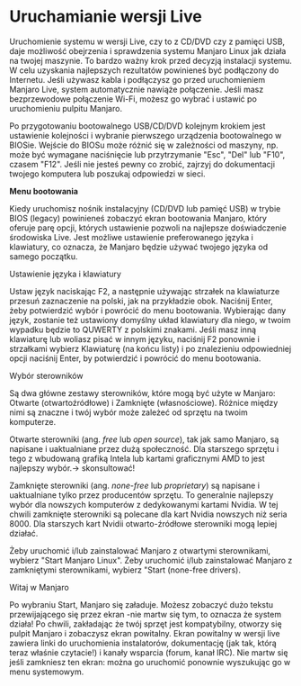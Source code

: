 ﻿# Uruchamianie wersji Live

Uruchomienie systemu w wersji Live, czy to z CD/DVD czy z pamięci USB, daje możliwość obejrzenia i sprawdzenia systemu Manjaro Linux jak działa na twojej maszynie. To bardzo ważny krok przed decyzją instalacji systemu.
W celu uzyskania najlepszych rezultatów powinieneś być podłączony do Internetu. Jeśli używasz kabla i podłączysz go przed uruchomieniem Manjaro Live, system automatycznie nawiąże połączenie. Jeśli masz bezprzewodowe połączenie Wi-Fi, możesz go wybrać i ustawić po uruchomieniu pulpitu Manjaro.

Po przygotowaniu bootowalnego USB/CD/DVD kolejnym krokiem jest ustawienie kolejności i wybranie pierwszego urządzenia bootowalnego w BIOSie. Wejście do BIOSu może różnić się w zależności od maszyny, np. może być wymagane naciśnięcie lub przytrzymanie "Esc", "Del" lub "F10", czasem "F12". Jeśli nie jesteś pewny co zrobić, zajrzyj do dokumentacji twojego komputera lub poszukaj odpowiedzi w sieci.

<b>Menu bootowania</b>

Kiedy uruchomisz nośnik instalacyjny (CD/DVD lub pamięć USB) w trybie BIOS (legacy) powinieneś zobaczyć ekran bootowania Manjaro, który oferuje parę opcji, których ustawienie pozwoli na najlepsze doświadczenie środowiska Live.
Jest możliwe ustawienie preferowanego języka i klawiatury, co oznacza, że Manjaro będzie używać twojego języka od samego początku.

Ustawienie języka i klawiatury

Ustaw język naciskając F2, a następnie używając strzałek na klawiaturze przesuń zaznaczenie na polski, jak na przykładzie obok. Naciśnij Enter, żeby potwierdzić wybór i powrócić do menu bootowania.
Wybierając dany język, zostanie też ustawiony domyślny układ klawiatury dla niego, w twoim wypadku będzie to QUWERTY z polskimi znakami. Jeśli masz inną klawiaturę lub woliasz pisać w innym języku, naciśnij F2 ponownie i strzałkami wybierz Klawiaturę (na końcu listy) i po znalezieniu odpowiedniej opcji naciśnij Enter, by potwierdzić i powrócić do menu bootowania.

Wybór sterowników

Są dwa główne zestawy sterowników, które mogą być użyte w Manjaro: Otwarte (otwartoźródłowe) i Zamknięte (własnościowe). Różnice między nimi są znaczne i twój wybór może zależeć od sprzętu na twoim komputerze.

Otwarte sterowniki (ang. <i>free</i> lub <i>open source</i>), tak jak samo Manjaro, są napisane i uaktualniane przez dużą społeczność. Dla starszego sprzętu i tego z wbudowaną grafiką Intela lub kartami graficznymi AMD to jest najlepszy wybór.-> skonsultować!

Zamknięte sterowniki (ang. <i>none-free</i> lub <i>proprietary</i>) są napisane i uaktualniane tylko przez producentów sprzętu. To generalnie najlepszy wybór dla nowszych komputerów z dedykowanymi kartami Nvidia. W tej chwili zamknięte sterowniki są polecane dla kart Nvidia nowszych niż seria 8000. Dla starszych kart Nvidii otwarto-źródłowe sterowniki mogą lepiej działać.

Żeby uruchomić i/lub zainstalować Manjaro z otwartymi sterownikami, wybierz "Start Manjaro Linux".
Żeby uruchomić i/lub zainstalować Manjaro z zamkniętymi sterownikami, wybierz "Start (none-free drivers).

Witaj w Manjaro

Po wybraniu Start, Manjaro się załaduje. Możesz zobaczyć dużo tekstu przewijającego się przez ekran -nie martw się tym, to oznacza że system działa! Po chwili, zakładając że twój sprzęt jest kompatybilny, otworzy się pulpit Manjaro i zobaczysz ekran powitalny.
Ekran powitalny w wersji live zawiera linki do uruchomienia instalatorów, dokumentację (jak tak, którą teraz właśnie czytacie!) i kanały wsparcia (forum, kanał IRC). Nie martw się jeśli zamkniesz ten ekran: można go uruchomić ponownie wyszukując go w menu systemowym.
